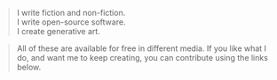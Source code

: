 > I write fiction and non-fiction.  
I write open-source software.  
I create generative art.  

> All of these are available for free in different media.
If you like what I do, and want me to keep creating, you can contribute using the links below.
